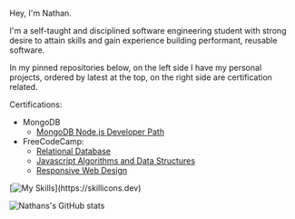Hey, I'm Nathan. 

I'm a self-taught and disciplined software engineering student
with strong desire to attain skills and gain experience building performant, reusable software.

In my pinned repositories below, on the left side I have my personal projects, ordered by latest at the top, on the right side are certification related.

Certifications:<br>
- MongoDB
  - [MongoDB Node.js Developer Path](https://learn.mongodb.com/c/pxiuuIfSS1-3V-KKy9wzRg)
- FreeCodeCamp:
  - [Relational Database](https://www.freecodecamp.org/certification/nslee333/relational-database-v8)
  - [Javascript Algorithms and Data Structures](https://www.freecodecamp.org/certification/nslee333/javascript-algorithms-and-data-structures)
  - [Responsive Web Design](https://www.freecodecamp.org/certification/nslee333/responsive-web-design)

[![My Skills](https://skillicons.dev/icons?i=ts,js,express,mongodb,postgres,react,next,bash,solidity,linux,git,nodejs,)](https://skillicons.dev)

![Nathans's GitHub stats](https://github-readme-stats.vercel.app/api?username=nslee333&show_icons=true&theme=chartreuse-dark)
